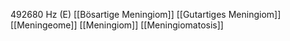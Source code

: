 492680 Hz (E)
[[Bösartige Meningiom]]
[[Gutartiges Meningiom]]
[[Meningeome]]
[[Meningiom]]
[[Meningiomatosis]]